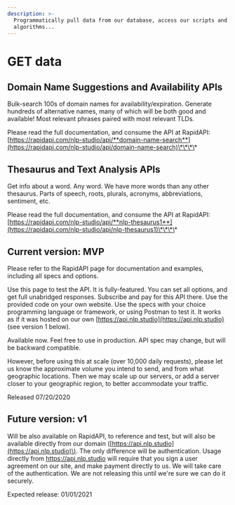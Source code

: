 ```yaml
---
description: >-
  Programmatically pull data from our database, access our scripts and
  algorithms...
---
```


# GET data

## Domain Name **Suggestions and Availability** APIs

Bulk-search 100s of domain names for availability/expiration. Generate hundreds of alternative names, many of which will be both good and available! Most relevant phrases paired with most relevant TLDs.

Please read the full documentation, and consume the API at RapidAPI:  
[https://rapidapi.com/nlp-studio/api/**domain-name-search**](https://rapidapi.com/nlp-studio/api/domain-name-search)\*\*\*\*

## **Thesaurus and Text Analysis APIs**

Get info about a word. Any word. We have more words than any other thesaurus. Parts of speech, roots, plurals, acronyms, abbreviations, sentiment, etc.

Please read the full documentation, and consume the API at RapidAPI:  
[https://rapidapi.com/nlp-studio/api/**nlp-thesaurus1**](https://rapidapi.com/nlp-studio/api/nlp-thesaurus1)\*\*\*\*

## Current version: MVP

Please refer to the RapidAPI page for documentation and examples, including all specs and options.

Use this page to test the API. It is fully-featured. You can set all options, and get full unabridged responses. Subscribe and pay for this API there. Use the provided code on your own website. Use the specs with your choice programming language or framework, or using Postman to test it. It works as if it was hosted on our own [https://api.nlp.studio](https://api.nlp.studio) \(see version 1 below\).

Available now. Feel free to use in production. API spec may change, but will be backward compatible.

However, before using this at scale \(over 10,000 daily requests\), please let us know the approximate volume you intend to send, and from what geographic locations. Then we may scale up our servers, or add a server closer to your geographic region, to better accommodate your traffic.

Released 07/20/2020

## Future version: v1

Will be also available on RapidAPI, to reference and test, but will also be available directly from our domain \([https://api.nlp.studio](https://api.nlp.studio)\). The only difference will be authentication. Usage directly from https://api.nlp.studio will require that you sign a user agreement on our site, and make payment directly to us. We will take care of the authentication. We are not releasing this until we're sure we can do it securely.

Expected release: 01/01/2021




